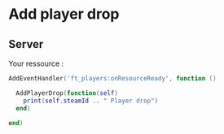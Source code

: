 # Add player drop

## Server

Your ressource :
```lua
AddEventHandler('ft_players:onResourceReady', function ()

  AddPlayerDrop(function(self)
    print(self.steamId .. " Player drop")
  end)

end)
```
